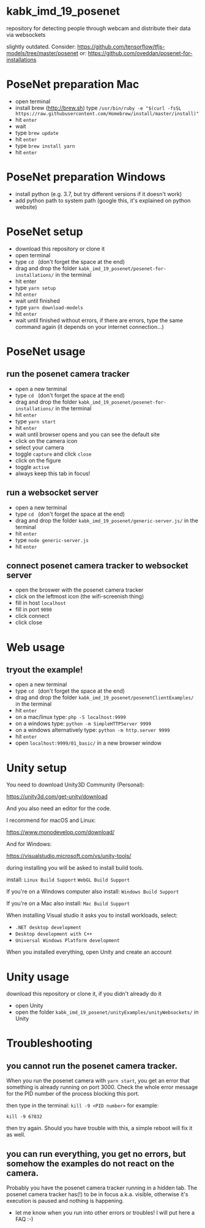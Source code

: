 # kabk_imd_19_posenet
repository for detecting people through webcam and distribute their data via websockets

slightly outdated.
Consider: https://github.com/tensorflow/tfjs-models/tree/master/posenet
or: https://github.com/oveddan/posenet-for-installations

# PoseNet preparation Mac
- open terminal
- install brew (http://brew.sh) type `/usr/bin/ruby -e "$(curl -fsSL https://raw.githubusercontent.com/Homebrew/install/master/install)"`
- hit `enter`
- wait
- type `brew update`
- hit `enter`
- type `brew install yarn`
- hit `enter`

# PoseNet preparation Windows
- install python (e.g. 3.7, but try different versions if it doesn't work)
- add python path to system path (google this, it's explained on python website)

# PoseNet setup
- download this repository or clone it
- open terminal
- type `cd ` (don't forget the space at the end)
- drag and drop the folder `kabk_imd_19_posenet/posenet-for-installations/` in the terminal
- hit enter
- type `yarn setup`
- hit `enter`
- wait until finished
- type `yarn download-models`
- hit `enter`
- wait until finished without errors, if there are errors, type the same command again (it depends on your internet connection...)

# PoseNet usage
## run the posenet camera tracker
- open a new terminal
- type `cd ` (don't forget the space at the end)
- drag and drop the folder `kabk_imd_19_posenet/posenet-for-installations/` in the terminal
- hit `enter`
- type `yarn start`
- hit `enter`
- wait until browser opens and you can see the default site
- click on the camera icon
- select your camera
- toggle `capture` and click `close`
- click on the figure
- toggle `active`
- always keep this tab in focus!

## run a websocket server
- open a new terminal
- type `cd ` (don't forget the space at the end)
- drag and drop the folder `kabk_imd_19_posenet/generic-server.js/` in the terminal
- hit `enter`
- type `node generic-server.js`
- hit `enter`

## connect posenet camera tracker to websocket server
- open the broswer with the posenet camera tracker
- click on the leftmost icon (the wifi-screenish thing)
- fill in host `localhost`
- fill in port `9090`
- click connect
- click close

# Web usage
## tryout the example!
- open a new terminal
- type `cd ` (don't forget the space at the end)
- drag and drop the folder `kabk_imd_19_posenet/posenetClientExamples/` in the terminal
- hit `enter`
- on a mac/linux type: `php -S localhost:9999`
- on a windows type: `python -m SimpleHTTPServer 9999`
- on a windows alternatively type: `python -m http.server 9999`
- hit `enter`
- open `localhost:9999/01_basic/` in a new browser window


# Unity setup

You need to download Unity3D Community (Personal):

https://unity3d.com/get-unity/download

And you also need an editor for the code.

I recommend for macOS and Linux:

https://www.monodevelop.com/download/

And for Windows:

https://visualstudio.microsoft.com/vs/unity-tools/

during installing you will be asked to install build tools.

install:
`Linux Build Support`
`WebGL Build Support`

If you're on a Windows computer also install:
`Windows Build Support`

If you're on a Mac also install:
`Mac Build Support`

When installing Visual studio it asks you to install workloads, select:
- `.NET desktop development`
- `Desktop development with C++`
- `Universal Windows Platform development`

When you installed everything, open Unity and create an account

# Unity usage

download this repository or clone it, if you didn't already do it

- open Unity
- open the folder `kabk_imd_19_posenet/unityExamples/unityWebsockets/` in Unity

# Troubleshooting
## you cannot run the posenet camera tracker.
When you run the posenet camera with `yarn start`, you get an error that something is already running on port 3000.
Check the whole error message for the PID number of the process blocking this port.

then type in the terminal: `kill -9 <PID number>`
for example: 

`kill -9 67832`

then try again. Should you have trouble with this, a simple reboot will fix it as well.

## you can run everything, you get no errors, but somehow the examples do not react on the camera.
Probably you have the posenet camera tracker running in a hidden tab. The posenet camera tracker has(!) to be in focus a.k.a. visible, otherwise it's execution is paused and nothing is happening.

- let me know when you run into other errors or troubles! I will put here a FAQ :-)
